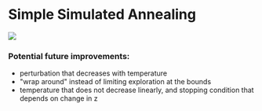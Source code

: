 # Simple Simulated Annealing

![](simulated_anneal.gif)

### Potential future improvements:
- perturbation that decreases with temperature
- "wrap around" instead of limiting exploration at the bounds
- temperature that does not decrease linearly, and stopping condition that depends on change in z